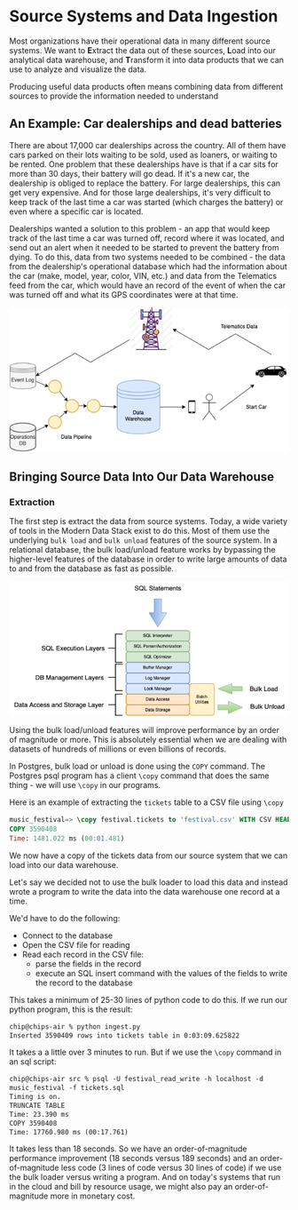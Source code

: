 # Source Systems and Data Ingestion

Most organizations have their operational data in many different source systems. We want to
**E**xtract the data out of these sources, **L**oad into our analytical data warehouse, and 
**T**ransform it into data products that we can use to analyze and visualize the data.

Producing useful data products often means combining data from different sources to provide the
information needed to understand 

## An Example: Car dealerships and dead batteries

There are about 17,000 car dealerships across the country. All of them have cars parked on their lots
waiting to be sold, used as loaners, or waiting to be rented. One problem that these dealerships
have is that if a car sits for more than 30 days, their battery will go dead. If it's a new car, the
dealership is obliged to replace the battery. For large dealerships, this can get very expensive.
And for those large dealerships, it's very difficult to keep track of the last time a car was 
started (which charges the battery) or even where a specific car is located.

Dealerships wanted a solution to this problem - an app that would keep track of the last time
a car was turned off, record where it was located, and send out an alert when it needed to be
started to prevent the battery from dying. To do this, data from two systems needed to be combined -
the data from the dealership's operational database which had the information about the car (make,
model, year, color, VIN, etc.) and data from the Telematics feed from the car, which would have an 
record of the event of when the car was turned off and what its GPS coordinates were at that time.

![System Diagram](./images/TelematicsBatteries.drawio.png)

## Bringing Source Data Into Our Data Warehouse

### Extraction
The first step is extract the data from source systems. Today, a wide variety of tools in the 
Modern Data Stack exist to do this. Most of them use the underlying `bulk load` and `bulk unload` 
features of the source system. In a relational database, the bulk load/unload feature works by 
bypassing the higher-level features of the database in order to write large amounts of data to and
from the database as fast as possible.

![DBMS Layers](./images/DBMSLayers.drawio.png)

Using the bulk load/unload features will improve performance by an order of magnitude or more. This
is absolutely essential when we are dealing with datasets of hundreds of millions or even billions
of records.

In Postgres, bulk load or unload is done using the `COPY` command. The Postgres psql program has a 
client `\copy` command that does the same thing - we will use `\copy` in our programs.

Here is an example of extracting the `tickets` table to a CSV file using `\copy`
```sql
music_festival=> \copy festival.tickets to 'festival.csv' WITH CSV HEADER;
COPY 3590408
Time: 1481.022 ms (00:01.481)
```

We now have a copy of the tickets data from our source system that we can load into our data 
warehouse.

Let's say we decided not to use the bulk loader to load this data and instead wrote a program to
write the data into the data warehouse one record at a time.

We'd have to do the following:
* Connect to the database
* Open the CSV file for reading
* Read each record in the CSV file:
  * parse the fields in the record
  * execute an SQL insert command with the values of the fields to write the record to the database

This takes a minimum of 25-30 lines of python code to do this. If we run our python program, this is
the result:  

```
chip@chips-air % python ingest.py  
Inserted 3590409 rows into tickets table in 0:03:09.625822  
```

It takes a a little over 3 minutes to run. But if we use the `\copy` command in an sql script:  

```
chip@chips-air src % psql -U festival_read_write -h localhost -d music_festival -f tickets.sql  
Timing is on.  
TRUNCATE TABLE  
Time: 23.390 ms  
COPY 3590408  
Time: 17760.980 ms (00:17.761)  
```  

It takes less than 18 seconds. So we have an order-of-magnitude performance improvement (18 seconds
versus 189 seconds) and an order-of-magnitude less code (3 lines of code versus 30 lines of code) if
we use the bulk loader versus writing a program. And on today's systems that run in the cloud and
bill by resource usage, we might also pay an order-of-magnitude more in monetary cost.